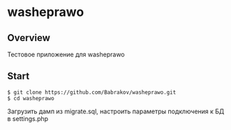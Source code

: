 # washeprawo

## Overview

Тестовое приложение для washeprawo

## Start

```
$ git clone https://github.com/Babrakov/washeprawo.git
$ cd washeprawo
```
Загрузить дамп из migrate.sql, настроить параметры подключения к БД в settings.php
